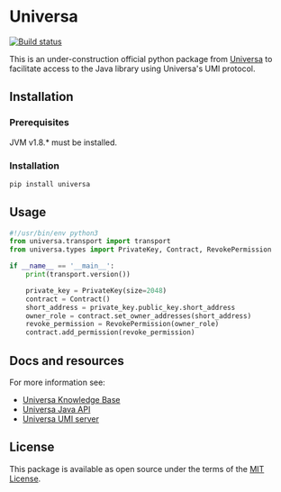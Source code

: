 
# Universa

[![Build status](https://travis-ci.org/vkovrigin/universa.svg?master)](https://travis-ci.org/vkovrigin/universa)

This is an under-construction official python package from [Universa](https://universa.io) to facilitate access to the Java library using Universa's UMI protocol.  

## Installation

### Prerequisites

JVM v1.8.* must be installed.

### Installation

```bash
pip install universa
```

## Usage

```python
#!/usr/bin/env python3
from universa.transport import transport
from universa.types import PrivateKey, Contract, RevokePermission

if __name__ == '__main__':
    print(transport.version())

    private_key = PrivateKey(size=2048)
    contract = Contract()
    short_address = private_key.public_key.short_address
    owner_role = contract.set_owner_addresses(short_address)
    revoke_permission = RevokePermission(owner_role)
    contract.add_permission(revoke_permission)
```

## Docs and resources

For more information see:
- [Universa Knowledge Base](https://kb.universa.io/)
- [Universa Java API](https://kb.universa.io/general_java_api/5)
- [Universa UMI server](https://kb.universa.io/umi_protocol/98)

## License

This package is available as open source under the terms of the [MIT License](https://opensource.org/licenses/MIT).
